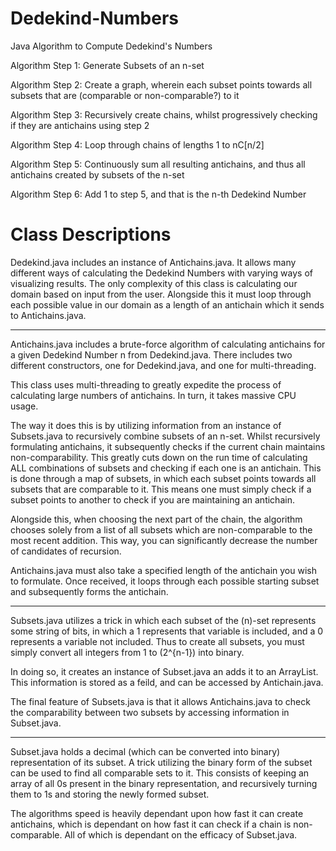 # Dedekind-Numbers
Java Algorithm to Compute Dedekind's Numbers

Algorithm Step 1: Generate Subsets of an n-set

Algorithm Step 2: Create a graph, wherein each subset points towards all subsets that are (comparable or non-comparable?) to it

Algorithm Step 3: Recursively create chains, whilst progressively checking if they are antichains using step 2

Algorithm Step 4: Loop through chains of lengths 1 to nC[n/2]

Algorithm Step 5: Continuously sum all resulting antichains, and thus all antichains created by subsets of the n-set

Algorithm Step 6: Add 1 to step 5, and that is the n-th Dedekind Number


# Class Descriptions
Dedekind.java includes an instance of Antichains.java. It allows many different ways of calculating the Dedekind Numbers with varying ways of visualizing results. The only complexity of this class is calculating our domain based on input from the user. Alongside this it must loop through each possible value in our domain as a length of an antichain which it sends to Antichains.java.

---

Antichains.java includes a brute-force algorithm of calculating antichains for a given Dedekind Number n from Dedekind.java. There includes two different constructors, one for Dedekind.java, and one for multi-threading.

This class uses multi-threading to greatly expedite the process of calculating large numbers of antichains. In turn, it takes massive CPU usage.

The way it does this is by utilizing information from an instance of Subsets.java to recursively combine subsets of an n-set. Whilst recursively formulating antichains, it subsequently checks if the current chain maintains non-comparability. This greatly cuts down on the run time of calculating ALL combinations of subsets and checking if each one is an antichain. This is done through a map of subsets, in which each subset points towards all subsets that are comparable to it. This means one must simply check if a subset points to another to check if you are maintaining an antichain.

Alongside this, when choosing the next part of the chain, the algorithm chooses solely from a list of all subsets which are non-comparable to the most recent addition. This way, you can significantly decrease the number of candidates of recursion.

Antichains.java must also take a specified length of the antichain you wish to formulate. Once received, it loops through each possible starting subset and subsequently forms the antichain.

---

Subsets.java utilizes a trick in which each subset of the \(n\)-set represents some string of bits, in which a 1 represents that variable is included, and a 0 represents a variable not included. Thus to create all subsets, you must simply convert all integers from 1 to \(2^{n-1}\) into binary.

In doing so, it creates an instance of Subset.java an adds it to an ArrayList. This information is stored as a feild, and can be accessed by Antichain.java.

The final feature of Subsets.java is that it allows Antichains.java to check the comparability between two subsets by accessing information in Subset.java.

---

Subset.java holds a decimal (which can be converted into binary) representation of its subset. A trick utilizing the binary form of the subset can be used to find all comparable sets to it. This consists of keeping an array of all 0s present in the binary representation, and recursively turning them to 1s and storing the newly formed subset.

The algorithms speed is heavily dependant upon how fast it can create antichains, which is dependant on how fast it can check if a chain is non-comparable. All of which is dependant on the efficacy of Subset.java.
